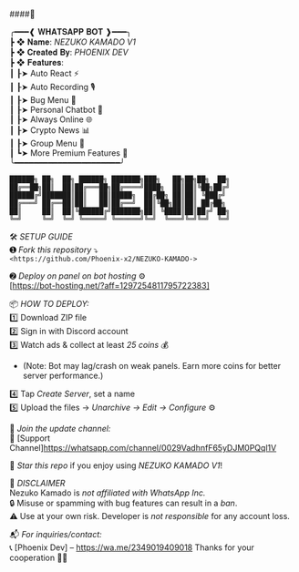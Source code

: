 ####👻

╭━━━❰ 𝐖𝐇𝐀𝐓𝐒𝐀𝐏𝐏 𝐁𝐎𝐓 ❱━━━╮  
┣ ❖ 𝐍𝐚𝐦𝐞: *NEZUKO KAMADO V1*  
┣ ❖ 𝐂𝐫𝐞𝐚𝐭𝐞𝐝 𝐁𝐲: *PHOENIX DEV*  
┣ ❖ 𝐅𝐞𝐚𝐭𝐮𝐫𝐞𝐬:  
┃   ┠➤ Auto React ⚡  
┃   ┠➤ Auto Recording 🎙️  
┃   ┠➤ Bug Menu 🐞  
┃   ┠➤ Personal Chatbot 🤖  
┃   ┠➤ Always Online 🌐  
┃   ┠➤ Crypto News 📊  
┃   ┠➤ Group Menu 👥  
┃   ┗➤ More Premium Features 🔐  
╰━━━━━━━━━━━━━━━━━━━━━━╯

```
██████╗ ██╗  ██╗ ██████╗ ███████╗███╗   ██╗██╗██╗  ██╗
██╔══██╗██║  ██║██╔═══██╗██╔════╝████╗  ██║██║╚██╗██╔╝
██████╔╝███████║██║   ██║█████╗  ██╔██╗ ██║██║ ╚███╔╝ 
██╔═══╝ ██╔══██║██║   ██║██╔══╝  ██║╚██╗██║██║ ██╔██╗ 
██║     ██║  ██║╚██████╔╝███████╗██║ ╚████║██║██╔╝ ██╗
╚═╝     ╚═╝  ╚═╝ ╚═════╝ ╚══════╝╚═╝  ╚═══╝╚═╝╚═╝  ╚═╝
```

🛠️ *SETUP GUIDE*  
➊ *Fork this repository* ⤵️  
   `<https://github.com/Phoenix-x2/NEZUKO-KAMADO->`

➋ *Deploy on panel on bot hosting* ⚙️  
   [https://bot-hosting.net/?aff=1297254811795722383]

📦 *HOW TO DEPLOY:*  
1️⃣ Download ZIP file  
2️⃣ Sign in with Discord account  
3️⃣ Watch ads & collect at least *25 coins* 💰  
   - (Note: Bot may lag/crash on weak panels. Earn more coins for better server performance.)

4️⃣ Tap *Create Server*, set a name  
5️⃣ Upload the files → *Unarchive → Edit → Configure* ⚙️

📢 *Join the update channel:*  
🔗 [Support Channel]https://whatsapp.com/channel/0029VadhnfF65yDJM0PQql1V  

🌟 *Star this repo* if you enjoy using *NEZUKO KAMADO V1*!

📛 *DISCLAIMER*  
Nezuko Kamado is *not affiliated with WhatsApp Inc.*  
🔒 Misuse or spamming with bug features can result in a *ban*.  
⚠️ Use at your own risk. Developer is *not responsible* for any account loss.

📬 *For inquiries/contact:*  
📞 [Phoenix Dev] – https://wa.me/2349019409018
Thanks for your cooperation 🙏🙏